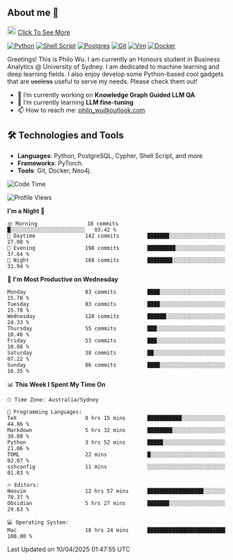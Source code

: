 ## About me 🤗

<a href="#"><img src="https://media.giphy.com/media/hvRJCLFzcasrR4ia7z/giphy.gif" width="20px" height="20px"></a> [Click To See More](https://codeboyphilo.github.io)

[![Python](https://img.shields.io/badge/python-3670A0?style=for-the-badge&logo=python&logoColor=ffdd54)](#)
[![Shell Script](https://img.shields.io/badge/shell_script-%23121011.svg?style=for-the-badge&logo=gnu-bash&logoColor=white)](#)
[![Postgres](https://img.shields.io/badge/postgres-%23316192.svg?style=for-the-badge&logo=postgresql&logoColor=white)](#)
[![Git](https://img.shields.io/badge/git-%23F05033.svg?style=for-the-badge&logo=git&logoColor=white)](#)
[![Vim](https://img.shields.io/badge/VIM-%2311AB00.svg?style=for-the-badge&logo=vim&logoColor=white)](#)
[![Docker](https://img.shields.io/badge/docker-%230db7ed.svg?style=for-the-badge&logo=docker&logoColor=white)](#)

Greetings! This is Philo Wu. I am currently an Honours student in Business Analytics \@ University of Sydney. I am dedicated to machine learning and deep learning fields. I also enjoy develop some Python-based cool gadgets that are ~~useless~~ useful to serve my needs. Please check them out!

- 🔭 I’m currently working on **Knowledge Graph Guided LLM QA**
- 🌱 I’m currently learning **LLM fine-tuning**
- 📫 How to reach me: philo_wu@outlook.com

## 🛠 Technologies and Tools
- **Languages**: Python, PostgreSQL, Cypher, Shell Script, and more
- **Frameworks**: PyTorch.
- **Tools**: Git, Docker, Neo4j.

<!--START_SECTION:waka-->
![Code Time](http://img.shields.io/badge/Code%20Time-738%20hrs%2040%20mins-blue)

![Profile Views](http://img.shields.io/badge/Profile%20Views-3-blue)

**I'm a Night 🦉** 

```text
🌞 Morning                18 commits          █░░░░░░░░░░░░░░░░░░░░░░░░   03.42 % 
🌆 Daytime                142 commits         ███████░░░░░░░░░░░░░░░░░░   27.00 % 
🌃 Evening                198 commits         █████████░░░░░░░░░░░░░░░░   37.64 % 
🌙 Night                  168 commits         ████████░░░░░░░░░░░░░░░░░   31.94 % 
```
📅 **I'm Most Productive on Wednesday** 

```text
Monday                   83 commits          ████░░░░░░░░░░░░░░░░░░░░░   15.78 % 
Tuesday                  83 commits          ████░░░░░░░░░░░░░░░░░░░░░   15.78 % 
Wednesday                128 commits         ██████░░░░░░░░░░░░░░░░░░░   24.33 % 
Thursday                 55 commits          ███░░░░░░░░░░░░░░░░░░░░░░   10.46 % 
Friday                   53 commits          ███░░░░░░░░░░░░░░░░░░░░░░   10.08 % 
Saturday                 38 commits          ██░░░░░░░░░░░░░░░░░░░░░░░   07.22 % 
Sunday                   86 commits          ████░░░░░░░░░░░░░░░░░░░░░   16.35 % 
```


📊 **This Week I Spent My Time On** 

```text
🕑︎ Time Zone: Australia/Sydney

💬 Programming Languages: 
TeX                      8 hrs 15 mins       ███████████░░░░░░░░░░░░░░   44.86 % 
Markdown                 5 hrs 32 mins       ████████░░░░░░░░░░░░░░░░░   30.08 % 
Python                   3 hrs 52 mins       █████░░░░░░░░░░░░░░░░░░░░   21.06 % 
TOML                     22 mins             █░░░░░░░░░░░░░░░░░░░░░░░░   02.07 % 
sshconfig                11 mins             ░░░░░░░░░░░░░░░░░░░░░░░░░   01.03 % 

🔥 Editors: 
Neovim                   12 hrs 57 mins      ██████████████████░░░░░░░   70.37 % 
Obsidian                 5 hrs 27 mins       ███████░░░░░░░░░░░░░░░░░░   29.63 % 

💻 Operating System: 
Mac                      18 hrs 24 mins      █████████████████████████   100.00 % 
```


 Last Updated on 10/04/2025 01:47:55 UTC
<!--END_SECTION:waka-->
